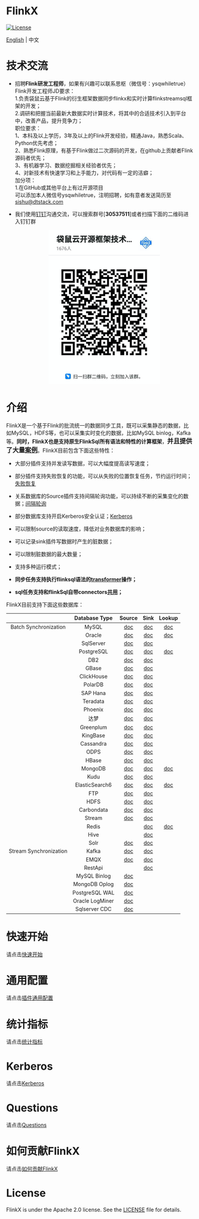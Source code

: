 FlinkX
============

[![License](https://img.shields.io/badge/license-Apache%202-4EB1BA.svg)](https://www.apache.org/licenses/LICENSE-2.0.html)

[English](README.md) | 中文

# 技术交流

- 招聘**Flink研发工程师**，如果有兴趣可以联系思枢（微信号：ysqwhiletrue）<BR>
  Flink开发工程师JD要求：<BR>
  1.负责袋鼠云基于Flink的衍生框架数据同步flinkx和实时计算flinkstreamsql框架的开发；<BR>
  2.调研和把握当前最新大数据实时计算技术，将其中的合适技术引入到平台中，改善产品，提升竞争力；<BR>
  职位要求：<BR>
  1、本科及以上学历，3年及以上的Flink开发经验，精通Java，熟悉Scala、Python优先考虑；<BR>
  2、熟悉Flink原理，有基于Flink做过二次源码的开发，在github上贡献者Flink源码者优先；<BR>
  3、有机器学习、数据挖掘相关经验者优先；<BR>
  4、对新技术有快速学习和上手能力，对代码有一定的洁癖；<BR>
  加分项：<BR>
  1.在GitHub或其他平台上有过开源项目<BR>
  可以添加本人微信号ysqwhiletrue，注明招聘，如有意者发送简历至[sishu@dtstack.com](mailto:sishu@dtstack.com)

- 我们使用[钉钉](https://www.dingtalk.com/)沟通交流，可以搜索群号[**30537511**]或者扫描下面的二维码进入钉钉群

  <div align=center>
     <img src=docs/images/ding.jpg width=300 />
   </div>

# 介绍

FlinkX是一个基于Flink的批流统一的数据同步工具，既可以采集静态的数据，比如MySQL，HDFS等，也可以采集实时变化的数据，比如MySQL binlog，Kafka等。**同时，FlinkX也是支持原生FlinkSql所有语法和特性的计算框架**，<big>**并且提供了大量[案例](flinkx-examples)**</big>。FlinkX目前包含下面这些特性：

- 大部分插件支持并发读写数据，可以大幅度提高读写速度；

- 部分插件支持失败恢复的功能，可以从失败的位置恢复任务，节约运行时间；[失败恢复](docs/restore.md)

- 关系数据库的Source插件支持间隔轮询功能，可以持续不断的采集变化的数据；[间隔轮询](docs/offline/reader/mysqlreader.md)

- 部分数据库支持开启Kerberos安全认证；[Kerberos](docs/kerberos.md)

- 可以限制source的读取速度，降低对业务数据库的影响；

- 可以记录sink插件写数据时产生的脏数据；

- 可以限制脏数据的最大数量；

- 支持多种运行模式；

- **同步任务支持执行flinksql语法的[transformer](docs/quickstart.md#sync)操作；**

- **sql任务支持和flinkSql自带connectors[共用](docs/quickstart.md#sql)；**

FlinkX目前支持下面这些数据库：

|                        | Database Type  | Source                          | Sink                          | Lookup
|:----------------------:|:--------------:|:-------------------------------:|:-------------------------------:|:-------------------------------:|
| Batch Synchronization  | MySQL          | [doc](docs/connectors/mysql/mysql-source.md)        | [doc](docs/connectors/mysql/mysql-sink.md)      |[doc](docs/connectors/mysql/mysql-lookup.md)      |
|                        | Oracle         | [doc](docs/connectors/oracle/oracle-source.md)       | [doc](docs/connectors/oracle/oracle-sink.md)     |[doc](docs/connectors/oracle/oracle-lookup.md)      |
|                        | SqlServer      | [doc](docs/offline/reader/sqlserverreader.md)    | [doc](docs/offline/writer/sqlserverwriter.md)  |
|                        | PostgreSQL     | [doc](docs/connectors/postgres/postgres-source.md) | [doc](docs/connectors/postgres/postgres-sink.md) | [doc](docs/connectors/postgres/postgres-lookup.md) |
|                        | DB2            | [doc](docs/offline/reader/db2reader.md)          | [doc](docs/offline/writer/db2writer.md)        |
|                        | GBase          | [doc](docs/offline/reader/gbasereader.md)        | [doc](docs/offline/writer/gbasewriter.md)      |
|                        | ClickHouse     | [doc](docs/offline/reader/clickhousereader.md)   | [doc](docs/offline/writer/clickhousewriter.md) |
|                        | PolarDB        | [doc](docs/offline/reader/polardbreader.md)      | [doc](docs/offline/writer/polardbwriter.md)    |
|                        | SAP Hana       | [doc](docs/offline/reader/saphanareader.md)      | [doc](docs/offline/writer/saphanawriter.md)    |
|                        | Teradata       | [doc](docs/offline/reader/teradatareader.md)     | [doc](docs/offline/writer/teradatawriter.md)   |
|                        | Phoenix        | [doc](docs/offline/reader/phoenixreader.md)      | [doc](docs/offline/writer/phoenixwriter.md)    |
|                        | 达梦            | [doc](docs/offline/reader/dmreader.md)           | [doc](docs/offline/writer/dmwriter.md)        |
|                        | Greenplum      | [doc](docs/offline/reader/greenplumreader.md)    | [doc](docs/offline/writer/greenplumwriter.md)  |
|                        | KingBase       | [doc](docs/connectors/kingbase/kingbase-source.md)     | [doc](docs/connectors/kingbase/kingbase-sink.md)   |
|                        | Cassandra      | [doc](docs/offline/reader/cassandrareader.md)    | [doc](docs/offline/writer/cassandrawriter.md)  |
|                        | ODPS           | [doc](docs/offline/reader/odpsreader.md)         | [doc](docs/offline/writer/odpswriter.md)       |
|                        | HBase          | [doc](docs/offline/reader/hbasereader.md)        | [doc](docs/offline/writer/hbasewriter.md)      |
|                        | MongoDB        | [doc](docs/connectors/mongodb/mongodb-source.md) | [doc](docs/connectors/mongodb/mongodb-sink.md) |[doc](docs/connectors/mongodb/mongodb-lookup.md) |
|                        | Kudu           | [doc](docs/offline/reader/kudureader.md)         | [doc](docs/offline/writer/kuduwriter.md)       |
|                        | ElasticSearch6  | [doc](docs/connectors/elasticsearch6/es6reader.md)           | [doc](docs/connectors/elasticsearch6/es6writer.md)         | [doc](docs/connectors/elasticsearch6/es6lookup.md)
|                        | FTP            | [doc](docs/offline/reader/ftpreader.md)          | [doc](docs/offline/writer/ftpwriter.md)        |
|                        | HDFS           | [doc](docs/offline/reader/HdfsSource.md)         | [doc](docs/offline/writer/HdfsSink.md)       |
|                        | Carbondata     | [doc](docs/offline/reader/carbondatareader.md)   | [doc](docs/offline/writer/carbondatawriter.md) |
|                        | Stream         | [doc](docs/connectors/stream/stream-source.md)       | [doc](docs/connectors/stream/stream-sink.md) |
|                        | Redis          |                                                  | [doc](docs/connectors/redis/redis-sink.md)      |[doc](docs/connectors/redis/redis-lookup.md)      |
|                        | Hive           |                                                  | [doc](docs/offline/writer/HiveSink.md)       |
|                        | Solr          | [doc](docs/connectors/solr/solr-source.md)        | [doc](docs/connectors/solr/solr-sink.md)       |
| Stream Synchronization | Kafka          | [doc](docs/connectors/kafka/kafka-source.md)       | [doc](docs/connectors/kafka/kafka-sink.md)     |
|                        | EMQX           | [doc](docs/connectors/emqx/emqx-source.md)        | [doc](docs/connectors/emqx/emqx-sink.md)      |
|                        | RestApi        | | [doc](docs/realTime/writer/restapiwriter.md)   |
|                        | MySQL Binlog   | [doc](docs/realTime/reader/BinlogSource.md)      |                                                |
|                        | MongoDB Oplog  | [doc](docs/realTime/reader/mongodboplogreader.md)|                                                |
|                        | PostgreSQL WAL | [doc](docs/realTime/reader/pgwalreader.md)       |                                                |
|                        | Oracle LogMiner | [doc](docs/realTime/reader/logminerreader.md)   |                                            |
|                        | Sqlserver CDC | [doc](docs/realTime/reader/sqlservercdcreader.md) |                                                |

# 快速开始

请点击[快速开始](docs/quickstart.md)

# 通用配置

请点击[插件通用配置](docs/generalconfig.md)

# 统计指标

请点击[统计指标](docs/statistics.md)

# Kerberos

请点击[Kerberos](docs/kerberos.md)

# Questions

请点击[Questions](docs/questions.md)

# 如何贡献FlinkX

请点击[如何贡献FlinkX](docs/contribution.md)

# License

FlinkX is under the Apache 2.0 license. See
the [LICENSE](http://www.apache.org/licenses/LICENSE-2.0) file for details.
